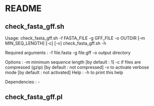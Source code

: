 # README

## check_fasta_gff.sh

Usage:
	check_fasta_gff.sh -f FASTA_FILE -g GFF_FILE -o OUTDIR [-m MIN_SEQ_LENGTH] [-c] [-v]
	check_fasta_gff.sh -h

Required arguments :
	-f file.fasta
	-g file.gff
	-o output directory

Options :
	-m minimum sequence length        [by default : 1]
	-c if files are compressed (gzip) [by default : not compressed]
	-v to activate verbose mode       [by default : not activated]
Help :
	-h to print this help

Dependencies :
	-

## check_fasta_gff.pl
